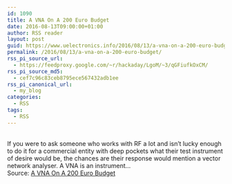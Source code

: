```yaml
---
id: 1090
title: A VNA On A 200 Euro Budget
date: 2016-08-13T09:00:00+01:00
author: RSS reader
layout: post
guid: https://www.uelectronics.info/2016/08/13/a-vna-on-a-200-euro-budget/
permalink: /2016/08/13/a-vna-on-a-200-euro-budget/
rss_pi_source_url:
  - https://feedproxy.google.com/~r/hackaday/LgoM/~3/qGFiufkOxCM/
rss_pi_source_md5:
  - cef7c96c83ceb8795ece567432adb1ee
rss_pi_canonical_url:
  - my_blog
categories:
  - RSS
tags:
  - RSS
---
```

&#013;  
If you were to ask someone who works with RF a lot and isn’t lucky enough to do it for a commercial entity with deep pockets what their test instrument of desire would be, the chances are their response would mention a vector network analyser. A VNA is an instrument…&#013;  
Source: <a href="https://feedproxy.google.com/~r/hackaday/LgoM/~3/qGFiufkOxCM/" target="_blank">A VNA On A 200 Euro Budget</a>